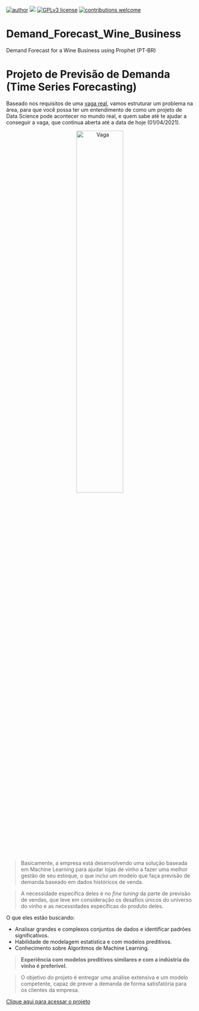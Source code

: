 [![author](https://img.shields.io/badge/author-rafaelnduarte-red.svg)](https://www.linkedin.com/in/rafael-n-duarte/) [![](https://img.shields.io/badge/python-3.7+-blue.svg)](https://www.python.org/downloads/release/python-365/) [![GPLv3 license](https://img.shields.io/badge/License-GPLv3-blue.svg)](http://perso.crans.org/besson/LICENSE.html) [![contributions welcome](https://img.shields.io/badge/contributions-welcome-brightgreen.svg?style=flat)](https://github.com/rafaelnduarte/portfolio/issues)
# Demand_Forecast_Wine_Business
Demand Forecast for a Wine Business using Prophet (PT-BR)

# Projeto de Previsão de Demanda (Time Series Forecasting)

Baseado nos requisitos de uma [vaga real](https://www.linkedin.com/jobs/view/2435754417), vamos estruturar um problema na área, para que você possa ter um entendimento de como um projeto de Data Science pode acontecer no mundo real, e quem sabe até te ajudar a conseguir a vaga, que continua aberta até a data de hoje (01/04/2021).

<center><img alt="Vaga" width="50%" src="https://github.com/rafaelnduarte/sigmoidal_data/blob/master/Screen%20Shot%202021-04-01%20at%2012.04.22.png?raw=true"></center>

> Basicamente, a empresa está desenvolvendo uma solução baseada em Machine Learning para ajudar lojas de vinho a fazer uma melhor gestão de seu estoque, o que inclui um modelo que faça previsão de demanda baseado em dados históricos de venda. 

>A necessidade específica deles é no *fine tuning* da parte de previsão de vendas, que leve em consideração os desafios únicos do universo do vinho e as necessidades específicas do produto deles.

O que eles estão buscando:
* Analisar grandes e complexos conjuntos de dados e identificar padrões significativos.
* Habilidade de modelagem estatística e com modelos preditivos.
* Conhecimento sobre Algoritmos de Machine Learning.

> **Experiência com modelos preditivos similares e com a indústria do vinho é preferível.**

> O objetivo do projeto é entregar uma análise extensiva e um modelo competente, capaz de prever a demanda de forma satisfatória para os clientes da empresa.

[Clique aqui para acessar o projeto](https://colab.research.google.com/drive/1iJLvj51HxVXkDnNZ7T0HSQgy02SohHfJ?usp=sharing)

